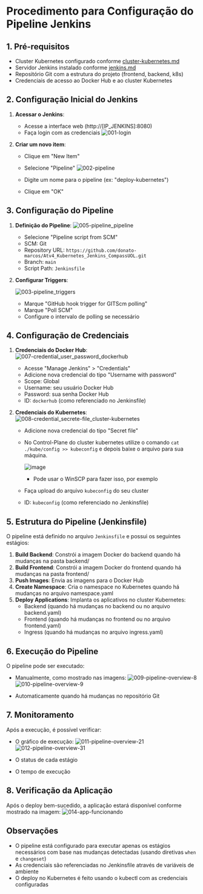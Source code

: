 # Procedimento para Configuração do Pipeline Jenkins

## 1. Pré-requisitos

- Cluster Kubernetes configurado conforme [cluster-kubernetes.md](cluster-kubernetes.md)
- Servidor Jenkins instalado conforme [jenkins.md](jenkins.md)
- Repositório Git com a estrutura do projeto (frontend, backend, k8s)
- Credenciais de acesso ao Docker Hub e ao cluster Kubernetes

## 2. Configuração Inicial do Jenkins

1. **Acessar o Jenkins**:
   - Acesse a interface web (http://[IP_JENKINS]:8080)
   - Faça login com as credenciais
   ![001-login](https://github.com/user-attachments/assets/463e5d57-b08c-4a8a-9d9a-aa5170e99bd4)


2. **Criar um novo item**:
   - Clique em "New Item"
   - Selecione "Pipeline"
   ![002-pipeline](https://github.com/user-attachments/assets/634534ff-f203-4d6c-a144-745c8691f1d7)

   - Digite um nome para o pipeline (ex: "deploy-kubernetes")
   - Clique em "OK"

## 3. Configuração do Pipeline

1. **Definição do Pipeline**:
   ![005-pipeline_pipeline](https://github.com/user-attachments/assets/05487216-f2d5-4f2f-ba81-a109501ddebd)

   - Selecione "Pipeline script from SCM"
   - SCM: Git
   - Repository URL: `https://github.com/donato-marcos/Atv4_Kubernetes_Jenkins_CompassUOL.git`
   - Branch: `main`
   - Script Path: `Jenkinsfile`

2. **Configurar Triggers**:
   
   ![003-pipeline_triggers](https://github.com/user-attachments/assets/edfcf3da-38cc-442f-ab5b-ce92f4ffe2fd)

   - Marque "GitHub hook trigger for GITScm polling"
   - Marque "Poll SCM"
   - Configure o intervalo de polling se necessário

## 4. Configuração de Credenciais

1. **Credenciais do Docker Hub**:
   ![007-credential_user_password_dockerhub](https://github.com/user-attachments/assets/78d88f18-55fa-4615-a8e7-5558139480b7)

   - Acesse "Manage Jenkins" > "Credentials"
   - Adicione nova credencial do tipo "Username with password"
   - Scope: Global
   - Username: seu usuário Docker Hub
   - Password: sua senha Docker Hub
   - ID: `dockerhub` (como referenciado no Jenkinsfile)

2. **Credenciais do Kubernetes**:
   ![008-credential_secrete-file_cluster-kubernetes](https://github.com/user-attachments/assets/ecacd875-dbe8-4fd8-ac27-28157bb199c7)

   - Adicione nova credencial do tipo "Secret file"
   - No Control-Plane do cluster kubernetes utilize o comando `cat ./kube/config >> kubeconfig` e depois baixe o arquivo para sua máquina.

     ![image](https://github.com/user-attachments/assets/bfa344d5-d7a3-425d-afe4-990f6514f73d)
     - Pode usar o WinSCP para fazer isso, por exemplo

   - Faça upload do arquivo `kubeconfig` do seu cluster
   - ID: `kubeconfig` (como referenciado no Jenkinsfile)

## 5. Estrutura do Pipeline (Jenkinsfile)

O pipeline está definido no arquivo `Jenkinsfile` e possui os seguintes estágios:

1. **Build Backend**: Constrói a imagem Docker do backend quando há mudanças na pasta backend/
2. **Build Frontend**: Constrói a imagem Docker do frontend quando há mudanças na pasta frontend/
3. **Push Images**: Envia as imagens para o Docker Hub
4. **Create Namespace**: Cria o namespace no Kubernetes quando há mudanças no arquivo namespace.yaml
5. **Deploy Applications**: Implanta os aplicativos no cluster Kubernetes:
   - Backend (quando há mudanças no backend ou no arquivo backend.yaml)
   - Frontend (quando há mudanças no frontend ou no arquivo frontend.yaml)
   - Ingress (quando há mudanças no arquivo ingress.yaml)

## 6. Execução do Pipeline

O pipeline pode ser executado:
- Manualmente, como mostrado nas imagens:
![009-pipeline-overview-8](https://github.com/user-attachments/assets/f60a5c22-76bd-472a-9b39-2d6ab287f056)
![010-pipeline-overview-9](https://github.com/user-attachments/assets/6a8e9685-2fca-4887-a81a-c621c209e426)

- Automaticamente quando há mudanças no repositório Git

## 7. Monitoramento

Após a execução, é possível verificar:
- O gráfico de execução:
![011-pipeline-overview-21](https://github.com/user-attachments/assets/8bdffa67-55c4-4f94-9bbd-bae8163f8c80)
![012-pipeline-overview-31](https://github.com/user-attachments/assets/3fc8372d-98e1-4e18-8364-22a92c304f65)

- O status de cada estágio
- O tempo de execução

## 8. Verificação da Aplicação

Após o deploy bem-sucedido, a aplicação estará disponível conforme mostrado na imagem:
![014-app-funcionando](https://github.com/user-attachments/assets/51b2ad6f-423d-4463-bdd3-8a90b03ade08)


## Observações

- O pipeline está configurado para executar apenas os estágios necessários com base nas mudanças detectadas (usando diretivas `when` e `changeset`)
- As credenciais são referenciadas no Jenkinsfile através de variáveis de ambiente
- O deploy no Kubernetes é feito usando o kubectl com as credenciais configuradas

